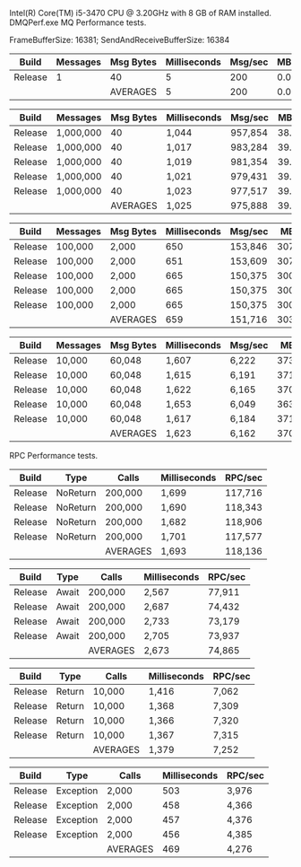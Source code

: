 Intel(R) Core(TM) i5-3470 CPU @ 3.20GHz with 8 GB of RAM installed.
DMQPerf.exe 
MQ Performance tests.

FrameBufferSize: 16381; SendAndReceiveBufferSize: 16384

|   Build |   Messages | Msg Bytes | Milliseconds |    Msg/sec |     MBps |
|---------|------------|-----------|--------------|------------|----------|
| Release |          1 |        40 |            5 |        200 |     0.01 |
|         |            |  AVERAGES |            5 |        200 |     0.01 |

|   Build |   Messages | Msg Bytes | Milliseconds |    Msg/sec |     MBps |
|---------|------------|-----------|--------------|------------|----------|
| Release |  1,000,000 |        40 |        1,044 |    957,854 |    38.31 |
| Release |  1,000,000 |        40 |        1,017 |    983,284 |    39.33 |
| Release |  1,000,000 |        40 |        1,019 |    981,354 |    39.25 |
| Release |  1,000,000 |        40 |        1,021 |    979,431 |    39.18 |
| Release |  1,000,000 |        40 |        1,023 |    977,517 |    39.10 |
|         |            |  AVERAGES |        1,025 |    975,888 |    39.04 |

|   Build |   Messages | Msg Bytes | Milliseconds |    Msg/sec |     MBps |
|---------|------------|-----------|--------------|------------|----------|
| Release |    100,000 |     2,000 |          650 |    153,846 |   307.69 |
| Release |    100,000 |     2,000 |          651 |    153,609 |   307.22 |
| Release |    100,000 |     2,000 |          665 |    150,375 |   300.75 |
| Release |    100,000 |     2,000 |          665 |    150,375 |   300.75 |
| Release |    100,000 |     2,000 |          665 |    150,375 |   300.75 |
|         |            |  AVERAGES |          659 |    151,716 |   303.43 |

|   Build |   Messages | Msg Bytes | Milliseconds |    Msg/sec |     MBps |
|---------|------------|-----------|--------------|------------|----------|
| Release |     10,000 |    60,048 |        1,607 |      6,222 |   373.67 |
| Release |     10,000 |    60,048 |        1,615 |      6,191 |   371.81 |
| Release |     10,000 |    60,048 |        1,622 |      6,165 |   370.21 |
| Release |     10,000 |    60,048 |        1,653 |      6,049 |   363.27 |
| Release |     10,000 |    60,048 |        1,617 |      6,184 |   371.35 |
|         |            |  AVERAGES |        1,623 |      6,162 |   370.06 |

RPC Performance tests.

|   Build | Type      |   Calls    | Milliseconds |    RPC/sec |
|---------|-----------|------------|--------------|------------|
| Release |  NoReturn |    200,000 |        1,699 |    117,716 |
| Release |  NoReturn |    200,000 |        1,690 |    118,343 |
| Release |  NoReturn |    200,000 |        1,682 |    118,906 |
| Release |  NoReturn |    200,000 |        1,701 |    117,577 |
|         |           |   AVERAGES |        1,693 |    118,136 |

|   Build | Type      |   Calls    | Milliseconds |    RPC/sec |
|---------|-----------|------------|--------------|------------|
| Release |     Await |    200,000 |        2,567 |     77,911 |
| Release |     Await |    200,000 |        2,687 |     74,432 |
| Release |     Await |    200,000 |        2,733 |     73,179 |
| Release |     Await |    200,000 |        2,705 |     73,937 |
|         |           |   AVERAGES |        2,673 |     74,865 |

|   Build | Type      |   Calls    | Milliseconds |    RPC/sec |
|---------|-----------|------------|--------------|------------|
| Release |    Return |     10,000 |        1,416 |      7,062 |
| Release |    Return |     10,000 |        1,368 |      7,309 |
| Release |    Return |     10,000 |        1,366 |      7,320 |
| Release |    Return |     10,000 |        1,367 |      7,315 |
|         |           |   AVERAGES |        1,379 |      7,252 |

|   Build | Type      |   Calls    | Milliseconds |    RPC/sec |
|---------|-----------|------------|--------------|------------|
| Release | Exception |      2,000 |          503 |      3,976 |
| Release | Exception |      2,000 |          458 |      4,366 |
| Release | Exception |      2,000 |          457 |      4,376 |
| Release | Exception |      2,000 |          456 |      4,385 |
|         |           |   AVERAGES |          469 |      4,276 |

